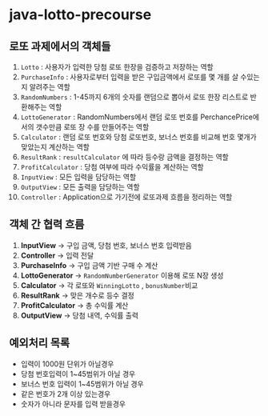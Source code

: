 # java-lotto-precourse
## 로또 과제에서의 객체들

1. `Lotto` : 사용자가 입력한 당첨 로또 한장을 검증하고 저장하는 역할
2. `PurchaseInfo` : 사용자로부터 입력을 받은 구입금액에서 로또를 몇 개를 살 수있는지 알려주는 역할
3. `RandomNumbers` : 1-45까지 6개의 숫자를 랜덤으로 뽑아서 로또 한장 리스트로 반환해주는 역할
4. `LottoGenerator` : RandomNumbers에서 랜덤 로또 번호를   PerchancePrice에서의 갯수만큼 로또 장 수를 만들어주는 역할
5. `Calculator` : 랜덤 로또 번호와 당첨 로또번호, 보너스 번호를 비교해 번호 몇개가 맞았는지 계산하는 역할
6. `ResultRank` : `resultCalculator` 에 따라 등수랑 금액을 결정하는 역할
7. `ProfitCalculator` : 당첨 여부에 따라 수익률을 계산하는 역할
8. `InputView` : 모든 입력을 담당하는 역할
9. `OutputView` : 모든 출력을 담당하는 역할
10. `Controller` : Application으로 가기전에 로또과제 흐름을 정리하는 역할

## 객체 간 협력 흐름

1. **InputView** → 구입 금액, 당첨 번호, 보너스 번호 입력받음
2. **Controller** → 입력 전달
3. **PurchaseInfo** → 구입 금액 기반 구매 수 계산
4. **LottoGenerator** → `RandomNumberGenerator` 이용해 로또 N장 생성
5. **Calculator** → 각 로또와 `WinningLotto` , `bonusNumber`비교
6. **ResultRank** → 맞은 개수로 등수 결정
7. **ProfitCalculator** → 총 수익률 계산
8. **OutputView** → 당첨 내역, 수익률 출력

## 예외처리 목록

- 입력이 1000원 단위가 아닐경우
- 당첨 번호입력이 1~45범위가 아닐 경우
- 보너스 번호 입력이 1~45범위가 아닐 경우
- 같은 번호가 2개 이상 있는경우
- 숫자가 아니라 문자를 입력 받을경우